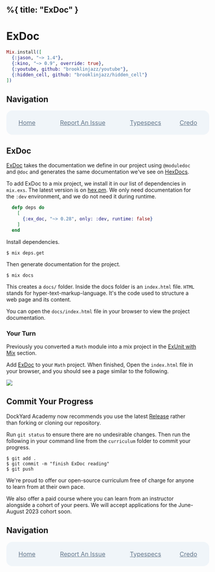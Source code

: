 %{
  title: "ExDoc"
}
---
# ExDoc

```elixir
Mix.install([
  {:jason, "~> 1.4"},
  {:kino, "~> 0.9", override: true},
  {:youtube, github: "brooklinjazz/youtube"},
  {:hidden_cell, github: "brooklinjazz/hidden_cell"}
])
```

## Navigation

<div style="display: flex; align-items: center; width: 100%; justify-content: space-between; font-size: 1rem; color: #61758a; background-color: #f0f5f9; height: 4rem; padding: 0 1rem; border-radius: 1rem;">
<div style="display: flex;">
<i class="ri-home-fill"></i>
<a style="display: flex; color: #61758a; margin-left: 1rem;" href="../start.livemd">Home</a>
</div>
<div style="display: flex;">
<i class="ri-bug-fill"></i>
<a style="display: flex; color: #61758a; margin-left: 1rem;" href="https://github.com/DockYard-Academy/curriculum/issues/new?assignees=&labels=&template=issue.md&title=ExDoc">Report An Issue</a>
</div>
<div style="display: flex;">
<i class="ri-arrow-left-fill"></i>
<a style="display: flex; color: #61758a; margin-left: 1rem;" href="../reading/typespecs.livemd">Typespecs</a>
</div>
<div style="display: flex;">
<a style="display: flex; color: #61758a; margin-right: 1rem;" href="../reading/credo.livemd">Credo</a>
<i class="ri-arrow-right-fill"></i>
</div>
</div>

## ExDoc

[ExDoc](https://github.com/elixir-lang/ex_doc) takes the documentation we define in our project using `@moduledoc` and `@doc` and generates the same documentation we've see on [HexDocs](https://hexdocs.pm/ex_doc/readme.html).

To add ExDoc to a mix project, we install it in our list of dependencies in `mix.exs`. The latest version is on [hex.pm](https://hex.pm/packages/ex_doc). We only need documentation for the `:dev` environment, and we do not need it during runtime.

<!-- livebook:{"force_markdown":true} -->

```elixir
  defp deps do
    [
      {:ex_doc, "~> 0.28", only: :dev, runtime: false}
    ]
  end
```

Install dependencies.

```
$ mix deps.get
```

Then generate documentation for the project.

```
$ mix docs
```

This creates a `docs/` folder. Inside the docs folder is an `index.html` file.
`HTML` stands for hyper-text-markup-language. It's the code used to structure a web page and its content.

You can open the `docs/index.html` file in your browser to view the project documentation.

<!-- livebook:{"break_markdown":true} -->

### Your Turn

Previously you converted a `Math` module into a mix project in the [ExUnit with Mix](./exunit_with_mix.livemd) section.

Add [ExDoc](https://github.com/elixir-lang/ex_doc) to your `Math` project. When finished, Open the `index.html` file in your browser, and you should see a page similar to the following.

<!-- livebook:{"break_markdown":true} -->

![](images/mathdocs.png)

## Commit Your Progress

DockYard Academy now recommends you use the latest [Release](https://github.com/DockYard-Academy/curriculum/releases) rather than forking or cloning our repository.

Run `git status` to ensure there are no undesirable changes.
Then run the following in your command line from the `curriculum` folder to commit your progress.

```
$ git add .
$ git commit -m "finish ExDoc reading"
$ git push
```

We're proud to offer our open-source curriculum free of charge for anyone to learn from at their own pace.

We also offer a paid course where you can learn from an instructor alongside a cohort of your peers.
We will accept applications for the June-August 2023 cohort soon.

## Navigation

<div style="display: flex; align-items: center; width: 100%; justify-content: space-between; font-size: 1rem; color: #61758a; background-color: #f0f5f9; height: 4rem; padding: 0 1rem; border-radius: 1rem;">
<div style="display: flex;">
<i class="ri-home-fill"></i>
<a style="display: flex; color: #61758a; margin-left: 1rem;" href="../start.livemd">Home</a>
</div>
<div style="display: flex;">
<i class="ri-bug-fill"></i>
<a style="display: flex; color: #61758a; margin-left: 1rem;" href="https://github.com/DockYard-Academy/curriculum/issues/new?assignees=&labels=&template=issue.md&title=ExDoc">Report An Issue</a>
</div>
<div style="display: flex;">
<i class="ri-arrow-left-fill"></i>
<a style="display: flex; color: #61758a; margin-left: 1rem;" href="../reading/typespecs.livemd">Typespecs</a>
</div>
<div style="display: flex;">
<a style="display: flex; color: #61758a; margin-right: 1rem;" href="../reading/credo.livemd">Credo</a>
<i class="ri-arrow-right-fill"></i>
</div>
</div>

